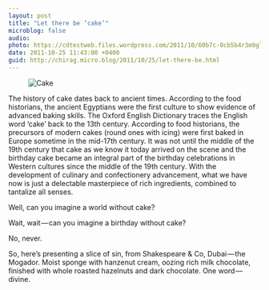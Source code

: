 ```yaml
---
layout: post
title: "Let there be ‘cake’"
microblog: false
audio: 
photo: https://cdtestweb.files.wordpress.com/2011/10/60b7c-0cb5b4r3m9gleonzd.jpg
date: 2011-10-25 11:43:00 +0400
guid: http://chirag.micro.blog/2011/10/25/let-there-be.html
---
```

<figure><img alt="Cake" src="https://cdtestweb.files.wordpress.com/2011/10/60b7c-0cb5b4r3m9gleonzd.jpg"></figure><p>The history of cake dates back to ancient times. According to the food historians, the ancient Egyptians were the first culture to show evidence of advanced baking skills. The Oxford English Dictionary traces the English word ‘cake’ back to the 13th century. According to food historians, the precursors of modern cakes (round ones with icing) were first baked in Europe sometime in the mid-17th century. It was not until the middle of the 19th century that cake as we know it today arrived on the scene and the birthday cake became an integral part of the birthday celebrations in Western cultures since the middle of the 19th century. With the development of culinary and confectionery advancement, what we have now is just a delectable masterpiece of rich ingredients, combined to tantalize all senses.</p>
<p>Well, can you imagine a world without cake?</p>
<p>Wait, wait — can you imagine a birthday without cake?</p>
<p>No, never.</p>
<p>So, here’s presenting a slice of sin, from Shakespeare &amp; Co, Dubai — the Mogador. Moist sponge with hanzenut cream, oozing rich milk chocolate, finished with whole roasted hazelnuts and dark chocolate. One word — divine.</p>
